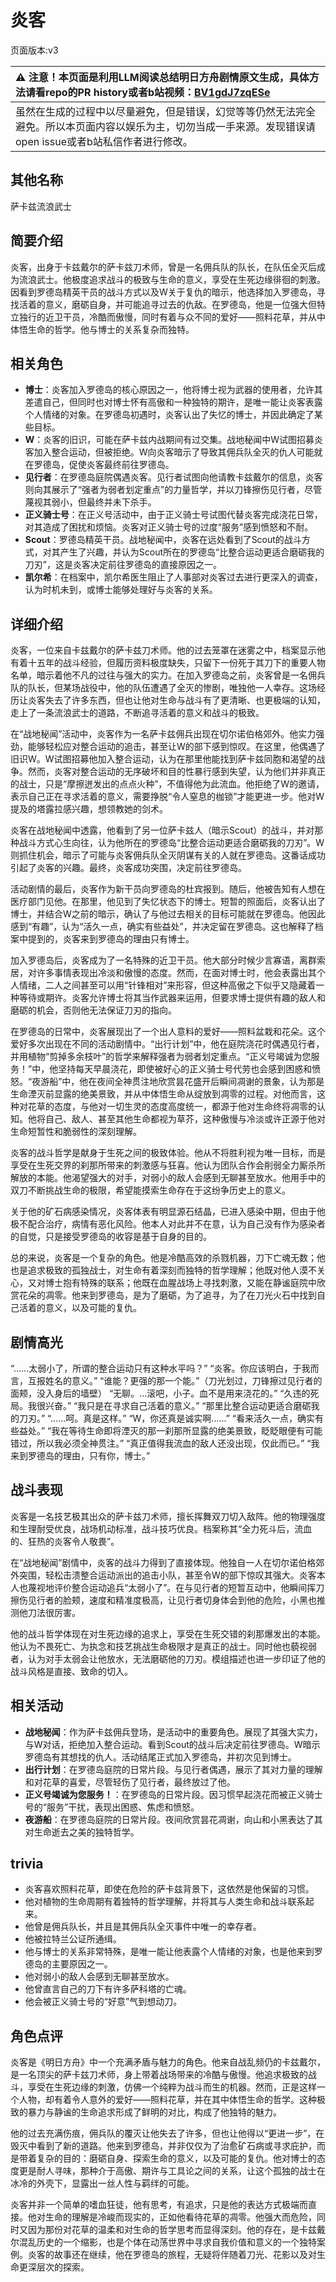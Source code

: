 # 炎客
页面版本:v3
 

| :warning: 注意！本页面是利用LLM阅读总结明日方舟剧情原文生成，具体方法请看repo的PR history或者b站视频：[BV1gdJ7zqESe](https://www.bilibili.com/video/BV1gdJ7zqESe/)         |
|:----------------------------|
| 虽然在生成的过程中以尽量避免，但是错误，幻觉等等仍然无法完全避免。所以本页面内容以娱乐为主，切勿当成一手来源。发现错误请open issue或者b站私信作者进行修改。|



## 其他名称
萨卡兹流浪武士
## 简要介绍
炎客，出身于卡兹戴尔的萨卡兹刀术师，曾是一名佣兵队的队长，在队伍全灭后成为流浪武士。他极度追求战斗的极致与生命的意义，享受在生死边缘徘徊的刺激。因看到罗德岛精英干员的战斗方式以及W关于复仇的暗示，他选择加入罗德岛，寻找活着的意义，磨砺自身，并可能追寻过去的仇敌。在罗德岛，他是一位强大但特立独行的近卫干员，冷酷而傲慢，同时有着与众不同的爱好——照料花草，并从中体悟生命的哲学。他与博士的关系复杂而独特。
## 相关角色
-   **博士**：炎客加入罗德岛的核心原因之一，他将博士视为武器的使用者，允许其差遣自己，但同时也对博士怀有高傲和一种独特的期许，是唯一能让炎客表露个人情绪的对象。在罗德岛初遇时，炎客认出了失忆的博士，并因此确定了某些目标。
-   **W**：炎客的旧识，可能在萨卡兹内战期间有过交集。战地秘闻中W试图招募炎客加入整合运动，但被拒绝。W向炎客暗示了导致其佣兵队全灭的仇人可能就在罗德岛，促使炎客最终前往罗德岛。
-   **见行者**：在罗德岛庭院偶遇炎客。见行者试图向他请教卡兹戴尔的信息，炎客则向其展示了“强者为弱者划定重点”的力量哲学，并以刀锋擦伤见行者，尽管蔑视其弱小，但最终并未下杀手。
-   **正义骑士号**：在正义号活动中，由于正义骑士号试图代替炎客完成浇花日常，对其造成了困扰和烦恼。炎客对正义骑士号的过度“服务”感到愤怒和不耐。
-   **Scout**：罗德岛精英干员。战地秘闻中，炎客在远处看到了Scout的战斗方式，对其产生了兴趣，并认为Scout所在的罗德岛“比整合运动更适合磨砺我的刀刃”，这是炎客决定前往罗德岛的直接原因之一。
-   **凯尔希**：在档案中，凯尔希医生阻止了人事部对炎客过去进行更深入的调查，认为时机未到，或博士能够处理好与炎客的关系。
## 详细介绍
炎客，一位来自卡兹戴尔的萨卡兹刀术师。他的过去笼罩在迷雾之中，档案显示他有着十五年的战斗经验，但履历资料极度缺失，只留下一份死于其刀下的重要人物名单，暗示着他不凡的过往与强大的实力。在加入罗德岛之前，炎客曾是一名佣兵队的队长，但某场战役中，他的队伍遭遇了全灭的惨剧，唯独他一人幸存。这场经历让炎客失去了许多东西，但也让他对生命与战斗有了更清晰、也更极端的认知，走上了一条流浪武士的道路，不断追寻活着的意义和战斗的极致。

在“战地秘闻”活动中，炎客作为一名萨卡兹佣兵出现在切尔诺伯格郊外。他实力强劲，能够轻松应对整合运动的追击，甚至让W的部下感到惊叹。在这里，他偶遇了旧识W。W试图招募他加入整合运动，认为在那里他能找到萨卡兹同胞和渴望的战争。然而，炎客对整合运动的无序破坏和目的性暴行感到失望，认为他们并非真正的战士，只是“摩擦迸发出的点点火种”，不值得他为此流血。他拒绝了W的邀请，表示自己正在寻求活着的意义，需要挣脱“令人窒息的枷锁”才能更进一步。他对W提及的塔露拉感兴趣，想领教她的剑术。

炎客在战地秘闻中透露，他看到了另一位萨卡兹人（暗示Scout）的战斗，并对那种战斗方式心生向往，认为他所在的罗德岛“比整合运动更适合磨砺我的刀刃”。W则抓住机会，暗示了可能与炎客佣兵队全灭阴谋有关的人就在罗德岛。这番话成功引起了炎客的兴趣。最终，炎客成功突围，决定前往罗德岛。

活动剧情的最后，炎客作为新干员向罗德岛的杜宾报到。随后，他被告知有人想在医疗部门见他。在那里，他见到了失忆状态下的博士。短暂的照面后，炎客认出了博士，并结合W之前的暗示，确认了与他过去相关的目标可能就在罗德岛。他因此感到“有趣”，认为“活久一点，确实有些益处”，并决定留在罗德岛。这也解释了档案中提到的，炎客来到罗德岛的理由只有博士。

加入罗德岛后，炎客成为了一名特殊的近卫干员。他大部分时候少言寡语，离群索居，对许多事情表现出冷淡和傲慢的态度。然而，在面对博士时，他会表露出其个人情绪，二人之间甚至可以用“针锋相对”来形容，但这种高傲之下似乎又隐藏着一种等待或期许。炎客允许博士将其当作武器来运用，但要求博士提供有趣的敌人和磨砺的机会，否则他无法保证刀刃的指向。

在罗德岛的日常中，炎客展现出了一个出人意料的爱好——照料盆栽和花朵。这个爱好多次出现在不同的活动剧情中。“出行计划”中，他在庭院浇花时偶遇见行者，并用植物“剪掉多余枝叶”的哲学来解释强者为弱者划定重点。“正义号竭诚为您服务！”中，他坚持每天早晨浇花，即使被好心的正义骑士号代劳也会感到困惑和愤怒。“夜游船”中，他在夜间全神贯注地欣赏昙花盛开后瞬间凋谢的景象，认为那是生命湮灭前显露的绝美景致，并从中体悟生命从绽放到凋零的过程。对他而言，这种对花草的态度，与他对一切生灵的态度高度统一，都源于他对生命终将凋零的认知。他将自己、敌人、甚至其他生命都视为草芥，这种傲慢与冷淡或许正源于他对生命短暂性和脆弱性的深刻理解。

炎客的战斗哲学是献身于生死之间的极致体验。他从不将胜利视为唯一目标，而是享受在生死交界的刹那所带来的刺激感与狂喜。他认为团队合作会削弱全力厮杀所解放的本能。他渴望强大的对手，对弱小的敌人会感到无聊甚至放水。他用手中的双刀不断挑战生命的极限，希望能摸索生命存在于这纷争历史上的意义。

关于他的矿石病感染情况，炎客体表有明显源石结晶，已进入感染中期，但由于他极不配合治疗，病情有恶化风险。他本人对此并不在意，认为自己没有作为感染者的自觉，只是接受罗德岛的收容是基于自身的目的。

总的来说，炎客是一个复杂的角色。他是冷酷高效的杀戮机器，刀下亡魂无数；他也是追求极致的孤独战士，对生命有着深刻而独特的哲学理解；他既对他人漠不关心，又对博士抱有特殊的联系；他既在血腥战场上寻找刺激，又能在静谧庭院中欣赏花朵的凋零。他来到罗德岛，是为了磨砺，为了追寻，为了在刀光火石中找到自己活着的意义，以及可能的复仇。
## 剧情高光
“......太弱小了，所谓的整合运动只有这种水平吗？”
“炎客。你应该明白，于我而言，互报姓名的意义。”
“谁能？更强的那一个能。”（刀光划过，刀锋擦过见行者的面颊，没入身后的墙壁）
“无聊。...滚吧，小子。血不是用来浇花的。”
“久违的死局。我很兴奋。”
“我只是在寻求自己活着的意义。”
“那里比整合运动更适合磨砺我的刀刃。”
“......呵。真是这样。”
“W，你还真是诚实啊......”
“看来活久一点，确实有些益处。”
“我在等待生命即将湮灭的那一刹那所显露的绝美景致，眨眨眼便有可能错过，所以我必须全神贯注。”
“真正值得我流血的敌人还没出现，仅此而已。”
“我来到罗德岛的理由，只有你，博士。”
## 战斗表现
炎客是一名技艺极其出众的萨卡兹刀术师，擅长挥舞双刀切入敌阵。他的物理强度和生理耐受优良，战场机动标准，战斗技巧优良。档案称其“全力死斗后，流血的、狂热的炎客令人敬畏”。

在“战地秘闻”剧情中，炎客的战斗力得到了直接体现。他独自一人在切尔诺伯格郊外突围，轻松击溃整合运动派出的追击小队，甚至令W的部下惊叹其强大。炎客本人也蔑视地评价整合运动追兵“太弱小了”。在与见行者的短暂互动中，他瞬间挥刀擦伤见行者的脸颊，速度和精准度极高，让见行者切身体会到他的危险，小黑也推测他刀法很厉害。

他的战斗哲学体现在对生死边缘的追求上，享受在生死交错的刹那爆发出的本能。他认为不畏死亡、为执念和技艺挑战生命极限才是真正的战士。同时他也藐视弱者，认为对手太弱会让他放水，无法磨砺他的刀刃。模组描述也进一步印证了他的战斗风格是直接、致命的切入。
## 相关活动
-   **战地秘闻**：作为萨卡兹佣兵登场，是活动中的重要角色。展现了其强大实力，与W对话，拒绝加入整合运动。看到Scout的战斗后决定前往罗德岛。W暗示罗德岛有其想找的仇人。活动结尾正式加入罗德岛，并初次见到博士。
-   **出行计划**：在罗德岛庭院的日常片段。与见行者偶遇，展示了其对力量的理解和对花草的喜爱，尽管轻伤了见行者，最终放过了他。
-   **正义号竭诚为您服务！**：在罗德岛的日常片段。因习惯早起浇花而被正义骑士号的“服务”干扰，表现出困惑、焦虑和愤怒。
-   **夜游船**：在罗德岛庭院的日常片段。夜间欣赏昙花凋谢，向山和小黑表达了其对生命逝去之美的独特哲学。
## trivia
- 炎客喜欢照料花草，即使在危险的萨卡兹背景下，这依然是他保留的习惯。
- 他对植物的生命周期有着独特的哲学理解，并将其与人类生命和战斗联系起来。
- 他曾是佣兵队长，并且是其佣兵队全灭事件中唯一的幸存者。
- 他被拉特兰公证所通缉。
- 他与博士的关系非常特殊，是唯一能让他表露个人情绪的对象，也是他来到罗德岛的主要原因之一。
- 他对弱小的敌人会感到无聊甚至放水。
- 他曾直言自己的刀下有许多萨科塔的亡魂。
- 他会被正义骑士号的“好意”气到想动刀。
## 角色点评
炎客是《明日方舟》中一个充满矛盾与魅力的角色。他来自战乱频仍的卡兹戴尔，是一名顶尖的萨卡兹刀术师，身上带着战场带来的冷酷与傲慢。他追求极致的战斗，享受在生死边缘的刺激，仿佛一个纯粹为战斗而生的机器。然而，正是这样一个人物，却有着令人意外的爱好——照料花草，并在其中体悟生命的哲学。这种极致的暴力与静谧的生命追求形成了鲜明的对比，构成了他独特的魅力。

他的过去充满伤痕，佣兵队的覆灭让他失去了许多，但也让他得以“更进一步”，在毁灭中看到了新的道路。他来到罗德岛，并非仅仅为了治愈矿石病或寻求庇护，而是带着复杂的目的：磨砺自身、探索生命的意义，以及可能的复仇。他对博士的态度更是耐人寻味，那种介于高傲、期许与工具论之间的关系，让这个孤独的战士在冰冷的外壳下，显露出一丝人性与羁绊的可能。

炎客并非一个简单的嗜血狂徒，他有思考，有追求，只是他的表达方式极端而直接。他对生命的理解是冷峻而现实的，正如他看待花草的凋零。他强大而危险，同时又因为那份对花草的温柔和对生命的哲学思考而显得深刻。他的存在，是卡兹戴尔混乱历史的一个缩影，也是个体在动荡世界中寻求自我价值和意义的一个独特案例。炎客的故事还在继续，他在罗德岛的旅程，无疑将伴随着刀光、花影以及对生命更深层次的探索。